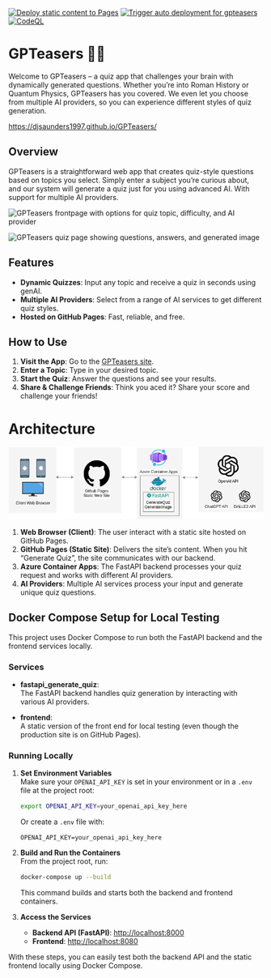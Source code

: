 [![Deploy static content to Pages](https://github.com/DJSaunders1997/GPTeasers/actions/workflows/static.yml/badge.svg)](https://github.com/DJSaunders1997/GPTeasers/actions/workflows/static.yml)
[![Trigger auto deployment for gpteasers](https://github.com/DJSaunders1997/GPTeasers/actions/workflows/gpteasers-AutoDeployTrigger-f53ae13c-780c-4431-b28c-18728d5a7dd7.yml/badge.svg)](https://github.com/DJSaunders1997/GPTeasers/actions/workflows/gpteasers-AutoDeployTrigger-f53ae13c-780c-4431-b28c-18728d5a7dd7.yml)
[![CodeQL](https://github.com/DJSaunders1997/GPTeasers/actions/workflows/github-code-scanning/codeql/badge.svg)](https://github.com/DJSaunders1997/GPTeasers/actions/workflows/github-code-scanning/codeql)
# GPTeasers 🧠💡

Welcome to GPTeasers – a quiz app that challenges your brain with dynamically generated questions. Whether you’re into Roman History or Quantum Physics, GPTeasers has you covered. We even let you choose from multiple AI providers, so you can experience different styles of quiz generation.

https://djsaunders1997.github.io/GPTeasers/

## Overview

GPTeasers is a straightforward web app that creates quiz-style questions based on topics you select. Simply enter a subject you’re curious about, and our system will generate a quiz just for you using advanced AI. With support for multiple AI providers.

![GPTeasers frontpage with options for quiz topic, difficulty, and AI provider](.images/GPTeasers_frontpage.png)

![GPTeasers quiz page showing questions, answers, and generated image](.images/GPTeasers_quiz.png)

## Features

- **Dynamic Quizzes**: Input any topic and receive a quiz in seconds using genAI.
- **Multiple AI Providers**: Select from a range of AI services to get different quiz styles.
- **Hosted on GitHub Pages**: Fast, reliable, and free.

## How to Use

1. **Visit the App**: Go to the [GPTeasers site](https://djsaunders1997.github.io/GPTeasers/).
2. **Enter a Topic**: Type in your desired topic.
3. **Start the Quiz**: Answer the questions and see your results.
4. **Share & Challenge Friends**: Think you aced it? Share your score and challenge your friends!

# Architecture

![Architecture Diagram](./images/Architecture.drawio.png)

1. **Web Browser (Client)**: The user interact with a static site hosted on GitHub Pages.
2. **GitHub Pages (Static Site)**: Delivers the site’s content. When you hit “Generate Quiz”, the site communicates with our backend.
3. **Azure Container Apps**: The FastAPI backend processes your quiz request and works with different AI providers.
4. **AI Providers**: Multiple AI services process your input and generate unique quiz questions.

## Docker Compose Setup for Local Testing

This project uses Docker Compose to run both the FastAPI backend and the frontend services locally.

### Services

- **fastapi_generate_quiz**:  
  The FastAPI backend handles quiz generation by interacting with various AI providers.

- **frontend**:  
  A static version of the front end for local testing (even though the production site is on GitHub Pages).

### Running Locally

1. **Set Environment Variables**  
   Make sure your `OPENAI_API_KEY` is set in your environment or in a `.env` file at the project root:
   ```sh
   export OPENAI_API_KEY=your_openai_api_key_here
   ```
   Or create a `.env` file with:
   ```
   OPENAI_API_KEY=your_openai_api_key_here
   ```

2. **Build and Run the Containers**  
   From the project root, run:
   ```sh
   docker-compose up --build
   ```
   This command builds and starts both the backend and frontend containers.

3. **Access the Services**  
   - **Backend API (FastAPI)**: [http://localhost:8000](http://localhost:8000)
   - **Frontend**: [http://localhost:8080](http://localhost:8080)

With these steps, you can easily test both the backend API and the static frontend locally using Docker Compose.

